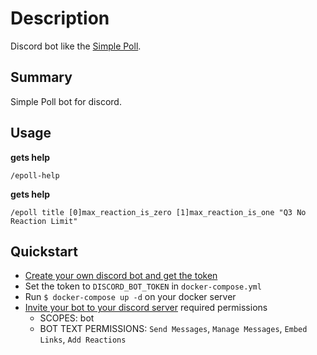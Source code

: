 # Description

Discord bot like the [Simple Poll](https://discord.bots.gg/bots/324631108731928587).

## Summary

Simple Poll bot for discord.

## Usage

**gets help**

`/epoll-help`

**gets help**

`/epoll title [0]max_reaction_is_zero [1]max_reaction_is_one "Q3 No Reaction Limit"`

## Quickstart

* [Create your own discord bot and get the token](https://qiita.com/PinappleHunter/items/af4ccdbb04727437477f#bot%E7%94%A8%E3%81%AE%E3%83%88%E3%83%BC%E3%82%AF%E3%83%B3%E3%82%92%E6%89%8B%E3%81%AB%E5%85%A5%E3%82%8C%E3%82%8B)
* Set the token to `DISCORD_BOT_TOKEN` in `docker-compose.yml`
* Run `$ docker-compose up -d` on your docker server
* [Invite your bot to your discord server](https://discordpy.readthedocs.io/en/latest/discord.html#inviting-your-bot)
required permissions
  * SCOPES: bot
  * BOT TEXT PERMISSIONS: `Send Messages`, `Manage Messages`, `Embed Links`, `Add Reactions`
